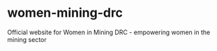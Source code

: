# women-mining-drc
Official website for Women in Mining DRC - empowering women in the mining sector

